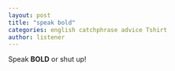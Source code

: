 ```yaml
---
layout: post
title: "speak bold"
categories: english catchphrase advice Tshirt
author: listener
---
```


Speak **BOLD** or shut up!
